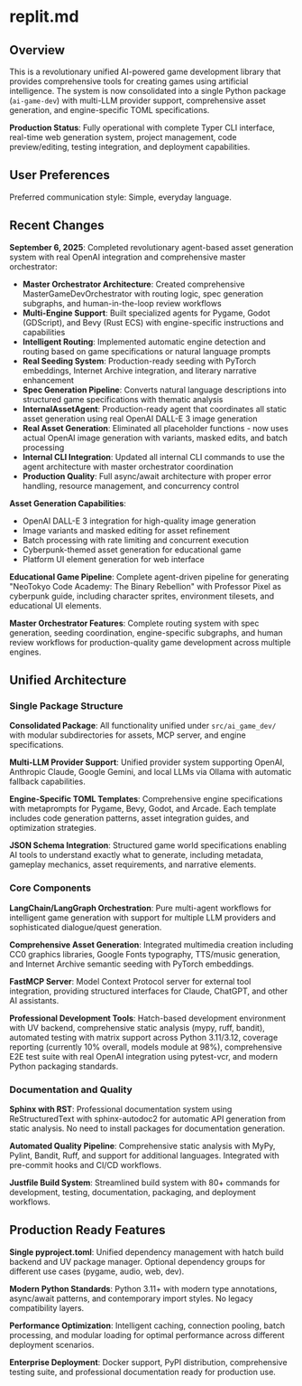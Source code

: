 # replit.md

## Overview

This is a revolutionary unified AI-powered game development library that provides comprehensive tools for creating games using artificial intelligence. The system is now consolidated into a single Python package (`ai-game-dev`) with multi-LLM provider support, comprehensive asset generation, and engine-specific TOML specifications.

**Production Status**: Fully operational with complete Typer CLI interface, real-time web generation system, project management, code preview/editing, testing integration, and deployment capabilities.

## User Preferences

Preferred communication style: Simple, everyday language.

## Recent Changes

**September 6, 2025**: Completed revolutionary agent-based asset generation system with real OpenAI integration and comprehensive master orchestrator:

- **Master Orchestrator Architecture**: Created comprehensive MasterGameDevOrchestrator with routing logic, spec generation subgraphs, and human-in-the-loop review workflows
- **Multi-Engine Support**: Built specialized agents for Pygame, Godot (GDScript), and Bevy (Rust ECS) with engine-specific instructions and capabilities
- **Intelligent Routing**: Implemented automatic engine detection and routing based on game specifications or natural language prompts
- **Real Seeding System**: Production-ready seeding with PyTorch embeddings, Internet Archive integration, and literary narrative enhancement
- **Spec Generation Pipeline**: Converts natural language descriptions into structured game specifications with thematic analysis
- **InternalAssetAgent**: Production-ready agent that coordinates all static asset generation using real OpenAI DALL-E 3 image generation
- **Real Asset Generation**: Eliminated all placeholder functions - now uses actual OpenAI image generation with variants, masked edits, and batch processing
- **Internal CLI Integration**: Updated all internal CLI commands to use the agent architecture with master orchestrator coordination
- **Production Quality**: Full async/await architecture with proper error handling, resource management, and concurrency control

**Asset Generation Capabilities**:
- OpenAI DALL-E 3 integration for high-quality image generation
- Image variants and masked editing for asset refinement
- Batch processing with rate limiting and concurrent execution
- Cyberpunk-themed asset generation for educational game
- Platform UI element generation for web interface

**Educational Game Pipeline**: Complete agent-driven pipeline for generating "NeoTokyo Code Academy: The Binary Rebellion" with Professor Pixel as cyberpunk guide, including character sprites, environment tilesets, and educational UI elements.

**Master Orchestrator Features**: Complete routing system with spec generation, seeding coordination, engine-specific subgraphs, and human review workflows for production-quality game development across multiple engines.

## Unified Architecture

### Single Package Structure

**Consolidated Package**: All functionality unified under `src/ai_game_dev/` with modular subdirectories for assets, MCP server, and engine specifications.

**Multi-LLM Provider Support**: Unified provider system supporting OpenAI, Anthropic Claude, Google Gemini, and local LLMs via Ollama with automatic fallback capabilities.

**Engine-Specific TOML Templates**: Comprehensive engine specifications with metaprompts for Pygame, Bevy, Godot, and Arcade. Each template includes code generation patterns, asset integration guides, and optimization strategies.

**JSON Schema Integration**: Structured game world specifications enabling AI tools to understand exactly what to generate, including metadata, gameplay mechanics, asset requirements, and narrative elements.

### Core Components

**LangChain/LangGraph Orchestration**: Pure multi-agent workflows for intelligent game generation with support for multiple LLM providers and sophisticated dialogue/quest generation.

**Comprehensive Asset Generation**: Integrated multimedia creation including CC0 graphics libraries, Google Fonts typography, TTS/music generation, and Internet Archive semantic seeding with PyTorch embeddings.

**FastMCP Server**: Model Context Protocol server for external tool integration, providing structured interfaces for Claude, ChatGPT, and other AI assistants.

**Professional Development Tools**: Hatch-based development environment with UV backend, comprehensive static analysis (mypy, ruff, bandit), automated testing with matrix support across Python 3.11/3.12, coverage reporting (currently 10% overall, models module at 98%), comprehensive E2E test suite with real OpenAI integration using pytest-vcr, and modern Python packaging standards.

### Documentation and Quality

**Sphinx with RST**: Professional documentation system using ReStructuredText with sphinx-autodoc2 for automatic API generation from static analysis. No need to install packages for documentation generation.

**Automated Quality Pipeline**: Comprehensive static analysis with MyPy, Pylint, Bandit, Ruff, and support for additional languages. Integrated with pre-commit hooks and CI/CD workflows.

**Justfile Build System**: Streamlined build system with 80+ commands for development, testing, documentation, packaging, and deployment workflows.

## Production Ready Features

**Single pyproject.toml**: Unified dependency management with hatch build backend and UV package manager. Optional dependency groups for different use cases (pygame, audio, web, dev).

**Modern Python Standards**: Python 3.11+ with modern type annotations, async/await patterns, and contemporary import styles. No legacy compatibility layers.

**Performance Optimization**: Intelligent caching, connection pooling, batch processing, and modular loading for optimal performance across different deployment scenarios.

**Enterprise Deployment**: Docker support, PyPI distribution, comprehensive testing suite, and professional documentation ready for production use.